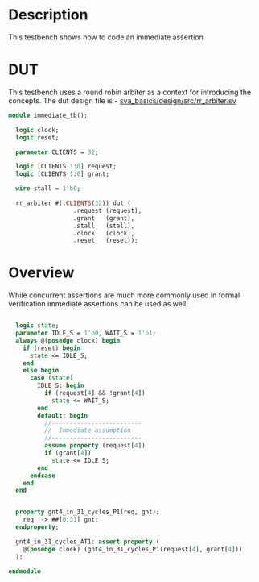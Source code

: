 # Description
This testbench shows how to code an immediate assertion.

# DUT
This testbench uses a round robin arbiter as a context for introducing the
concepts. The dut design file is -
[sva_basics/design/src/rr_arbiter.sv](https://github.com/openformal/sva_basics/blob/master/design/docs/rr_arbiter.md)

```sv
module immediate_tb();

  logic clock;
  logic reset;

  parameter CLIENTS = 32;

  logic [CLIENTS-1:0] request;
  logic [CLIENTS-1:0] grant;

  wire stall = 1'b0;

  rr_arbiter #(.CLIENTS(32)) dut (
                  .request (request),
                  .grant   (grant),
                  .stall   (stall),
                  .clock   (clock),
                  .reset   (reset));

```
# Overview
While concurrent assertions are much more commonly used in
formal verification immediate assertions can be used as well.
```sv

  logic state;
  parameter IDLE_S = 1'b0, WAIT_S = 1'b1;
  always @(posedge clock) begin
    if (reset) begin
      state <= IDLE_S;
    end
    else begin
      case (state)
        IDLE_S: begin
          if (request[4] && !grant[4])
            state <= WAIT_S;
        end
        default: begin
          //-------------------------
          //  Immediate assumption
          //-------------------------
          assume property (request[4])
          if (grant[4])
            state <= IDLE_S;
        end
      endcase
    end
  end


  property gnt4_in_31_cycles_P1(req, gnt);
    req |-> ##[0:31] gnt;
  endproperty;

  gnt4_in_31_cycles_AT1: assert property (
    @(posedge clock) (gnt4_in_31_cycles_P1(request[4], grant[4]))
  );

endmodule
```
